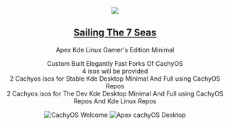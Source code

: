<p align="center">
<img src="https://i.postimg.cc/JhMRf2RZ/claudemods-03-17-2025.gif">	



<div align="center">

 
##  [Sailing The 7 Seas](https://github.com/claudemods/ApexArchIsoCreatorGuiAppImage)

<div align="center">




Apex Kde Linux Gamer's Edition Minimal

<div align="center">
Custom Built Elegantly Fast Forks Of CachyOS 

<div align="center">
4 isos will be provided 
 <div align="center">
2 Cachyos isos for Stable Kde Desktop Minimal And Full using CachyOS Repos
  <div align="center">
2 Cachyos isos for The Dev Kde Desktop Minimal And Full using CachyOS Repos And Kde Linux Repos


![CachyOS Welcome](https://github.com/user-attachments/assets/1f3ffcf2-2554-4ff2-8cf5-6520c5e47c8f)
![Apex cachyOS Desktop](https://github.com/user-attachments/assets/2716303e-7912-4050-8f5c-6546acc37f09)




